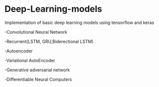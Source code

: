 # Deep-Learning-models

Implementation of basic deep learning models using tensorflow and keras

-Convolutional Neural Network

-Recurrent(LSTM, GRU,Biderectional LSTM)

-Autoencoder

-Variational AutoEncoder

-Generative adversarial network

-Differentiable Neural Computers

